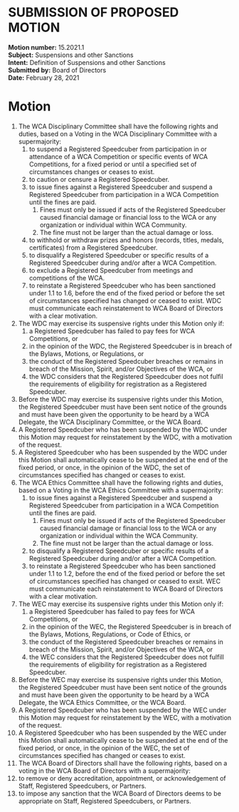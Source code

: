 # SUBMISSION OF PROPOSED MOTION

**Motion number:** 15.2021.1  
**Subject:** Suspensions and other Sanctions  
**Intent:** Definition of Suspensions and other Sanctions  
**Submitted by:** Board of Directors  
**Date:** February 28, 2021  

# Motion

1. The WCA Disciplinary Committee shall have the following rights and duties, based on a Voting in the WCA Disciplinary Committee with a supermajority:
   1. to suspend a Registered Speedcuber from participation in or attendance of a WCA Competition or specific events of WCA Competitions, for a fixed period or until a specified set of circumstances changes or ceases to exist.
   2. to caution or censure a Registered Speedcuber.
   3. to issue fines against a Registered Speedcuber and suspend a Registered Speedcuber from participation in a WCA Competition until the fines are paid.
      1. Fines must only be issued if acts of the Registered Speedcuber caused financial damage or financial loss to the WCA or any organization or individual within WCA Community.
      2. The fine must not be larger than the actual damage or loss.
   4. to withhold or withdraw prizes and honors (records, titles, medals, certificates) from a Registered Speedcuber.
   5. to disqualify a Registered Speedcuber or specific results of a Registered Speedcuber during and/or after a WCA Competition.
   6. to exclude a Registered Speedcuber from meetings and competitions of the WCA.
   7. to reinstate a Registered Speedcuber who has been sanctioned under 1.1 to 1.6, before the end of the fixed period or before the set of circumstances specified has changed or ceased to exist. WDC must communicate each reinstatement to WCA Board of Directors with a clear motivation.
2. The WDC may exercise its suspensive rights under this Motion only if:
   1. a Registered Speedcuber has failed to pay fees for WCA Competitions, or
   2. in the opinion of the WDC, the Registered Speedcuber is in breach of the Bylaws, Motions, or Regulations, or
   3. the conduct of the Registered Speedcuber breaches or remains in breach of the Mission, Spirit, and/or Objectives of the WCA, or
   4. the WDC considers that the Registered Speedcuber does not fulfil the requirements of eligibility for registration as a Registered Speedcuber.
3. Before the WDC may exercise its suspensive rights under this Motion, the Registered Speedcuber must have been sent notice of the grounds and must have been given the opportunity to be heard by a WCA Delegate, the WCA Disciplinary Committee, or the WCA Board.
4. A Registered Speedcuber who has been suspended by the WDC under this Motion may request for reinstatement by the WDC, with a motivation of the request.
5. A Registered Speedcuber who has been suspended by the WDC under this Motion shall automatically cease to be suspended at the end of the fixed period, or once, in the opinion of the WDC, the set of circumstances specified has changed or ceases to exist.
6. The WCA Ethics Committee shall have the following rights and duties, based on a Voting in the WCA Ethics Committee with a supermajority:
   1. to issue fines against a Registered Speedcuber and suspend a Registered Speedcuber from participation in a WCA Competition until the fines are paid.
      1. Fines must only be issued if acts of the Registered Speedcuber caused financial damage or financial loss to the WCA or any organization or individual within the WCA Community.
      2. The fine must not be larger than the actual damage or loss.
   2. to disqualify a Registered Speedcuber or specific results of a Registered Speedcuber during and/or after a WCA Competition.
   3. to reinstate a Registered Speedcuber who has been sanctioned under 1.1 to 1.2, before the end of the fixed period or before the set of circumstances specified has changed or ceased to exsit. WEC must communicate each reinstatement to WCA Board of Directors with a clear motivation.
7. The WEC may exercise its suspensive rights under this Motion only if:
   1. a Registered Speedcuber has failed to pay fees for WCA Competitions, or
   2. in the opinion of the WEC, the Registered Speedcuber is in breach of the Bylaws, Motions, Regulations, or Code of Ethics, or
   3. the conduct of the Registered Speedcuber breaches or remains in breach of the Mission, Spirit, and/or Objectives of the WCA, or
   4. the WEC considers that the Registered Speedcuber does not fulfill the requirements of eligibility for registration as a Registered Speedcuber.
8. Before the WEC may exercise its suspensive rights under this Motion, the Registered Speedcuber must have been sent notice of the grounds and must have been given the opportunity to be heard by a WCA Delegate, the WCA Ethics Committee, or the WCA Board.
9. A Registered Speedcuber who has been suspended by the WEC under this Motion may request for reinstatement by the WEC, with a motivation of the request.
10. A Registered Speedcuber who has been suspended by the WEC under this Motion shall automatically cease to be suspended at the end of the fixed period, or once, in the opinion of the WEC, the set of circumstances specified has changed or ceases to exist.
11. The WCA Board of Directors shall have the following rights, based on a voting in the WCA Board of Directors with a supermajority:
   1. to remove or deny accreditation, appointment, or acknowledgement of Staff, Registered Speedcubers, or Partners.
   2. to impose any sanction that the WCA Board of Directors deems to be appropriate on Staff, Registered Speedcubers, or Partners.
